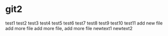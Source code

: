 # git2

test1
test2
test3
test4
test5
test6
test7
test8
test9
test10
test11
add new file
add more file
add more file, add more file
newtext1
newtext2